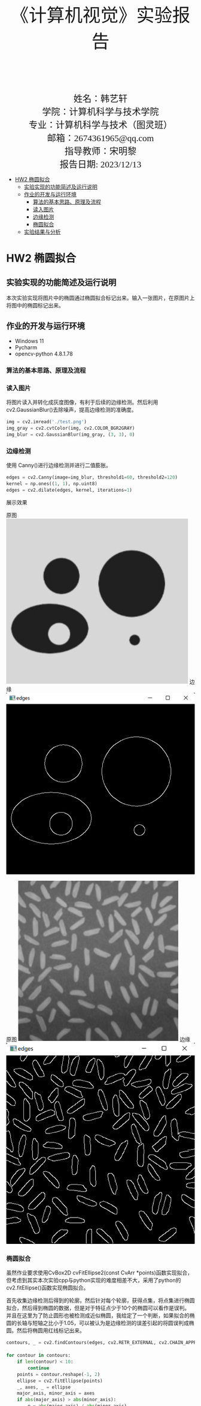 <br/>
<br/>
<br/>
<br/>
<br/>
<br/>
<br/>
<br/>
<br/>
<br/>
<br/>
<br/>

<center>
<center><font face="黑体" size = 100>
    《计算机视觉》实验报告
  </font></center>
  <br/>
<br/>
<br/>
<br/>
<br/>
<br/>
  <center><font face="黑体" size = 5>
    姓名：韩艺轩
  </font></center>
  <center><font face="黑体" size = 5>
    学院：计算机科学与技术学院
  </font></center>
  <center><font face="黑体" size = 5>
    专业：计算机科学与技术（图灵班）
  </font></center>
  <center><font face="黑体" size = 5>
    邮箱：2674361965@qq.com
  </font></center> 
  <center><font face="黑体" size = 5>
    指导教师：宋明黎
  </font></center>
</center>

<center>
<font face="黑体" size = 5>
    报告日期: 2023/12/13
  </font>
</center> 

<div STYLE="page-break-after: always;"></div>
<!-- TOC -->

- [HW2 椭圆拟合](#hw2-椭圆拟合)
  - [实验实现的功能简述及运行说明](#实验实现的功能简述及运行说明)
  - [作业的开发与运行环境](#作业的开发与运行环境)
    - [算法的基本思路、原理及流程](#算法的基本思路原理及流程)
    - [读入图片](#读入图片)
    - [边缘检测](#边缘检测)
    - [椭圆拟合](#椭圆拟合)
  - [实验结果与分析](#实验结果与分析)

<!-- /TOC -->

<div STYLE="page-break-after: always;"></div>

# HW2 椭圆拟合

## 实验实现的功能简述及运行说明

本次实验实现将图片中的椭圆通过椭圆拟合标记出来。输入一张图片，在原图片上将图中的椭圆标记出来。

## 作业的开发与运行环境

- Windows 11
- Pycharm
- opencv-python 4.8.1.78

### 算法的基本思路、原理及流程

### 读入图片

将图片读入并转化成灰度图像，有利于后续的边缘检测。然后利用cv2.GaussianBlur()去除噪声，提高边缘检测的准确度。
```python
img = cv2.imread('./test.png')
img_gray = cv2.cvtColor(img, cv2.COLOR_BGR2GRAY)
img_blur = cv2.GaussianBlur(img_gray, (3, 3), 0)
```

### 边缘检测

使用 Canny()进行边缘检测并进行二值膨胀。
```python
edges = cv2.Canny(image=img_blur, threshold1=60, threshold2=120)
kernel = np.ones((1, 1), np.uint8)
edges = cv2.dilate(edges, kernel, iterations=1)
```

展示效果

原图
![Alt text](test.png)
边缘
![Alt text](image.png)

原图
![Alt text](test1.png)
边缘
![Alt text](image-1.png)

### 椭圆拟合

虽然作业要求使用CvBox2D cvFitEllipse2(const CvArr *points)函数实现拟合，但考虑到其实本次实验cpp与python实现的难度相差不大，采用了python的cv2.fitEllipse()函数实现椭圆拟合。

首先收集边缘检测后得到的轮廓，然后针对每个轮廓，获得点集，将点集进行椭圆拟合，然后得到椭圆的数据，但是对于特征点少于10个的椭圆可以看作是误判。并且在这里为了防止圆形也被检测成近似椭圆，我给定了一个判断，如果拟合的椭圆的长轴与短轴之比小于1.05，可以被认为是边缘检测的误差引起的将圆误判成椭圆。然后将椭圆用红线标记出来。
```python 
contours, _ = cv2.findContours(edges, cv2.RETR_EXTERNAL, cv2.CHAIN_APPROX_SIMPLE)

for contour in contours:
    if len(contour) < 10:
        continue
    points = contour.reshape(-1, 2)
    ellipse = cv2.fitEllipse(points)
    _, axes, _ = ellipse
    major_axis, minor_axis = axes
    if abs(major_axis) > abs(minor_axis):
        e = abs(major_axis) / abs(minor_axis)
    else:
        e = abs(minor_axis) / abs(major_axis)
    if e < 1.05:
        continue
    cv2.ellipse(img, ellipse, (0, 0, 255), 2)
```

## 实验结果与分析

原图
![Alt text](test.png)
结果
![Alt text](image-2.png)

原图
![Alt text](test1.png)
结果
![Alt text](image-3.png)
